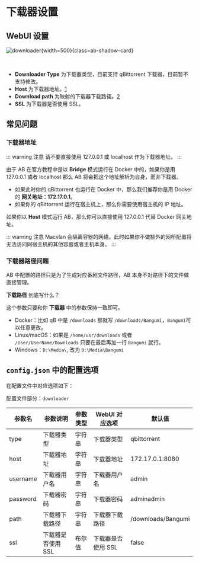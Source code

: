 # 下载器设置

## WebUI 设置

![downloader](../image/config/downloader.png){width=500}{class=ab-shadow-card}

<br/>

- **Downloader Type** 为下载器类型，目前支持 qBittorrent 下载器，目前暂不支持修改。
- **Host** 为下载器地址。[1](#下载器地址)
- **Download path** 为映射的下载器下载路径。[2](#下载器路径问题)
- **SSL** 为下载器是否使用 SSL。

## 常见问题

### 下载器地址

::: warning 注意
请不要直接使用 127.0.0.1 或 localhost 作为下载器地址。
:::

由于 AB 在官方教程中是以 **Bridge** 模式运行在 Docker 中的，如果你是用 127.0.0.1 或者 localhost 那么 AB 将会把这个地址解析为自身，而非下载器。
- 如果此时你的 qBittorrent 也运行在 Docker 中，那么我们推荐你是用 Docker 的 **网关地址：172.17.0.1**。
- 如果你的 qBittorrent 运行在宿主机上，那么你需要使用宿主机的 IP 地址。

如果你以 **Host** 模式运行 AB，那么你可以直接使用 127.0.0.1 代替 Docker 网关地址。

::: warning 注意
Macvlan 会隔离容器的网络，此时如果你不做额外的网桥配置将无法访问同宿主机的其他容器或者主机本身。
:::

### 下载器路径问题

AB 中配置的路径只是为了生成对应番剧文件路径，AB 本身不对路径下的文件做直接管理。

**下载路径** 到底写什么？

这个参数只要和你 **下载器** 中的参数保持一致即可。
- Docker：比如 qB 中是 `/downloads` 那就写 `/downloads/Bangumi`，`Bangumi`可以任意更改。
- Linux/macOS：如果是 `/home/usr/downloads` 或者 `/User/UserName/Downloads` 只要在最后再加一行 `Bangumi` 就行。
- Windows：`D:\Media\`, 改为 `D:\Media\Bangumi`

## `config.json` 中的配置选项

在配置文件中对应选项如下：

配置文件部分：`downloader`

| 参数名      | 参数说明        | 参数类型 | WebUI 对应选项  | 默认值                |
|----------|-------------|------|-------------|--------------------|
| type     | 下载器类型       | 字符串  | 下载器类型       | qbittorrent        |
| host     | 下载器地址       | 字符串  | 下载器地址       | 172.17.0.1:8080    |
| username | 下载器用户名      | 字符串  | 下载器用户名      | admin              |
| password | 下载器密码       | 字符串  | 下载器密码       | adminadmin         |
| path     | 下载器下载路径     | 字符串  | 下载器下载路径     | /downloads/Bangumi |
| ssl      | 下载器是否使用 SSL | 布尔值  | 下载器是否使用 SSL | false              |



